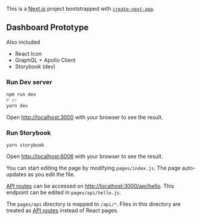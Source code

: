 This is a [Next.js](https://nextjs.org/) project bootstrapped with [`create-next-app`](https://github.com/vercel/next.js/tree/canary/packages/create-next-app).

## Dashboard Prototype

Also included
- React Icon
- GraphQL + Apollo Client
- Storybook (dev)

### Run Dev server

```bash
npm run dev
# or
yarn dev
```
Open [http://localhost:3000](http://localhost:3000) with your browser to see the result.
### Run Storybook
```dotnetcli
yarn storybook
```
Open [http://localhost:6006](http://localhost:6006) with your browser to see the result.

You can start editing the page by modifying `pages/index.js`. The page auto-updates as you edit the file.

[API routes](https://nextjs.org/docs/api-routes/introduction) can be accessed on [http://localhost:3000/api/hello](http://localhost:3000/api/hello). This endpoint can be edited in `pages/api/hello.js`.

The `pages/api` directory is mapped to `/api/*`. Files in this directory are treated as [API routes](https://nextjs.org/docs/api-routes/introduction) instead of React pages.

